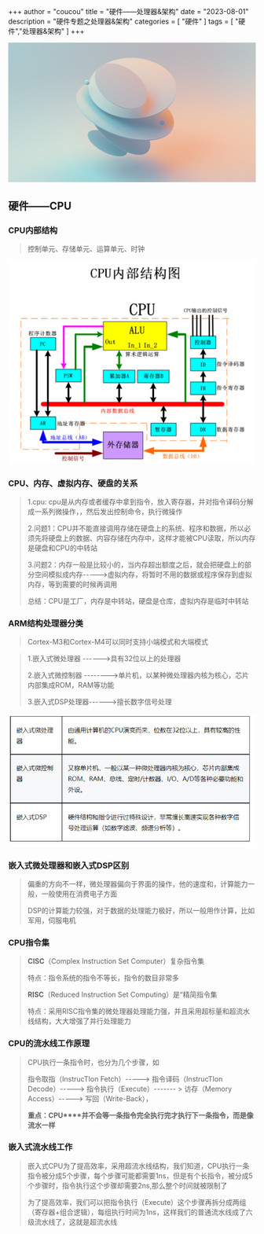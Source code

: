 +++
author = "coucou"
title = "硬件——处理器&架构"
date = "2023-08-01"
description = "硬件专题之处理器&架构"
categories = [
    "硬件"
]
tags = [
    "硬件","处理器&架构"
]
+++

![](1.jpg)

## 硬件——CPU

### CPU内部结构

> 控制单元、存储单元、运算单元、时钟

![](2.png)

### CPU、内存、虚拟内存、硬盘的关系

> 1.cpu: cpu是从内存或者缓存中拿到指令，放入寄存器，并对指令译码分解成一系列微操作，，然后发出控制命令，执行微操作
>
> 2.问题1：CPU并不能直接调用存储在硬盘上的系统、程序和数据，所以必须先将硬盘上的数据、内容存储在内存中，这样才能被CPU读取，所以内存是硬盘和CPU的中转站
>
> 3.问题2：内存一般是比较小的，当内存超出额度之后，就会把硬盘上的部分空间模拟成内存----->虚拟内存，将暂时不用的数据或程序保存到虚拟内存，等到需要的时候再调用
>
> 总结：CPU是工厂，内存是中转站，硬盘是仓库，虚拟内存是临时中转站

### ARM结构处理器分类

> Cortex-M3和Cortex-M4可以同时支持小端模式和大端模式

> 1.嵌入式微处理器 ------>具有32位以上的处理器
>
> 2.嵌入式微控制器 -------->单片机，以某种微处理器内核为核心，芯片内部集成ROM，RAM等功能
>
> 3.嵌入式DSP处理器------>擅长数字信号处理

![](3.png)

### 嵌入式微处理器和嵌入式DSP区别

> 偏重的方向不一样，微处理器偏向于界面的操作，他的速度和，计算能力一般，一般使用在消费电子方面
>
> DSP的计算能力较强，对于数据的处理能力极好，所以一般用作计算，比如军用，伺服电机

### CPU指令集

> **CISC**（Complex Instruction Set Computer）复杂指令集
>
> 特点：指令系统的指令不等长，指令的数目非常多
>
> **RISC**（Reduced Instruction Set Computing）是“精简指令集
>
> 特点：采用RISC指令集的微处理器处理能力强，并且采用超标量和超流水线结构，大大增强了并行处理能力

### CPU的流水线工作原理

> CPU执行一条指令时，也分为几个步骤，如
>
> 指令取指（InstrucTIon Fetch）-----> 指令译码（InstrucTIon Decode）-----> 指令执行（Execute）------- > 访存（Memory Access）-----> 写回（Write-Back），
>
> **重点：CPU****并不会等一条指令完全执行完才执行下一条指令，而是像流水一样**

### 嵌入式流水线工作

> 嵌入式CPU为了提高效率，采用超流水线结构，我们知道，CPU执行一条指令被分成5个步骤，每个步骤可能都需要1ns，但是有个长指令，被分成5个步骤时，指令执行这个步骤却需要2ns,那么整个时间就被限制了
>
> 为了提高效率，我们可以把指令执行（Execute）这个步骤再拆分成两组（寄存器+组合逻辑），每组执行时间为1ns，这样我们的普通流水线成了六级流水线了，这就是超流水线


